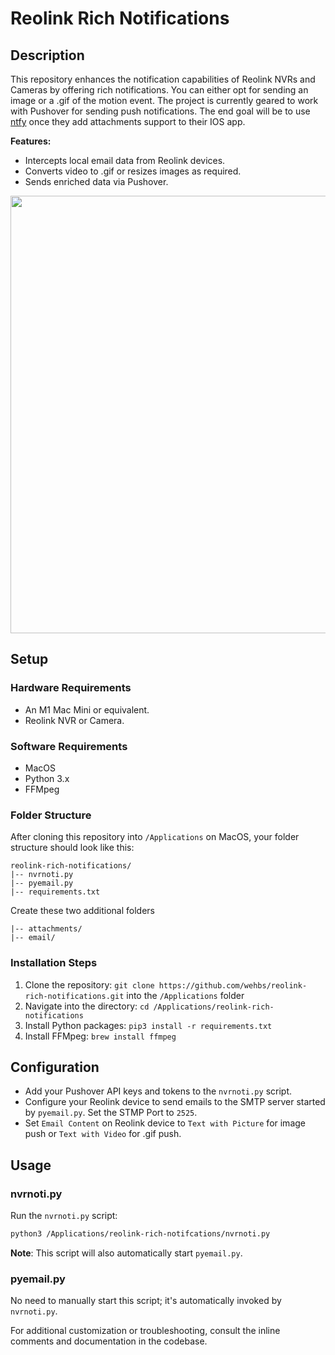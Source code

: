 
# Reolink Rich Notifications

## Description

This repository enhances the notification capabilities of Reolink NVRs and Cameras by offering rich notifications. You can either opt for sending an image or a .gif of the motion event. The project is currently geared to work with Pushover for sending push notifications. The end goal will be to use [ntfy](https://github.com/binwiederhier/ntfy) once they add attachments support to their IOS app.

**Features:**
- Intercepts local email data from Reolink devices.
- Converts video to .gif or resizes images as required.
- Sends enriched data via Pushover.

<img src="demo/noti.gif" height="700">

## Setup

### Hardware Requirements

- An M1 Mac Mini or equivalent.
- Reolink NVR or Camera.

### Software Requirements

- MacOS
- Python 3.x
- FFMpeg

### Folder Structure

After cloning this repository into `/Applications` on MacOS, your folder structure should look like this:

```
reolink-rich-notifications/
|-- nvrnoti.py
|-- pyemail.py
|-- requirements.txt
```

Create these two additional folders
```
|-- attachments/
|-- email/
```

### Installation Steps

1. Clone the repository: `git clone https://github.com/wehbs/reolink-rich-notifications.git` into the `/Applications` folder
2. Navigate into the directory: `cd /Applications/reolink-rich-notifications`
3. Install Python packages: `pip3 install -r requirements.txt`
4. Install FFMpeg: `brew install ffmpeg`

## Configuration

- Add your Pushover API keys and tokens to the `nvrnoti.py` script.
- Configure your Reolink device to send emails to the SMTP server started by `pyemail.py`. Set the STMP Port to `2525`.
- Set `Email Content` on Reolink device to `Text with Picture` for image push or `Text with Video` for .gif push.

## Usage

### nvrnoti.py

Run the `nvrnoti.py` script:

```bash
python3 /Applications/reolink-rich-notifcations/nvrnoti.py
```

**Note**: This script will also automatically start `pyemail.py`.

### pyemail.py

No need to manually start this script; it's automatically invoked by `nvrnoti.py`.

For additional customization or troubleshooting, consult the inline comments and documentation in the codebase.
